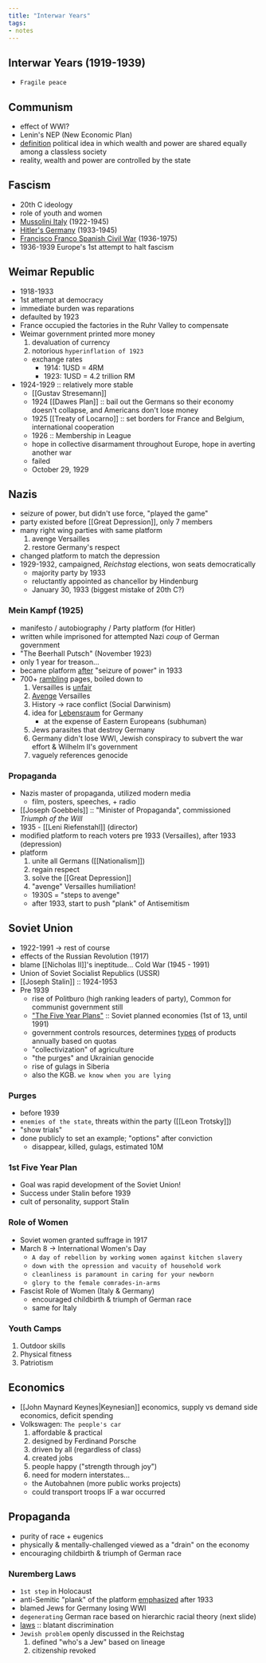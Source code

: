 ```yaml
---
title: "Interwar Years"
tags:
- notes
---
```

## Interwar Years (1919-1939)
- `Fragile peace`
## Communism
 - effect of WWI?
 - Lenin's NEP (New Economic Plan)
 - <u>definition</u> political idea in which wealth and power are shared equally among a classless society
 - reality, wealth and power are controlled by the state
## Fascism
- 20th C ideology
- role of youth and women
- <u>Mussolini Italy</u> (1922-1945)
- <u>Hitler's Germany</u> (1933-1945)
- <u>Francisco Franco Spanish Civil War</u> (1936-1975)
- 1936-1939 Europe's 1st attempt to halt fascism
## Weimar Republic
- 1918-1933
- 1st attempt at democracy
- immediate burden was reparations
- defaulted by 1923
- France occupied the factories in the Ruhr Valley to compensate
- Weimar government printed more money
	1. devaluation of currency
	2. notorious `hyperinflation of 1923`
	- exchange rates
		- 1914: 1USD = 4RM
		- 1923: 1USD = 4.2 trillion RM
- 1924-1929 :: relatively more stable
	- [[Gustav Stresemann]]
	- 1924 [[Dawes Plan]] :: bail out the Germans so their economy doesn't collapse, and Americans don't lose money
	- 1925 [[Treaty of Locarno]] :: set borders for France and Belgium, international cooperation
	- 1926 :: Membership in League
	- hope in collective disarmament throughout Europe, hope in averting another war
	- failed
	- October 29, 1929
## Nazis
- seizure of power, but didn't use force, "played the game"
- party existed before [[Great Depression]], only 7 members
- many right wing parties with same platform
	1. avenge Versailles
	2. restore Germany's respect
- changed platform to match the depression
- 1929-1932, campaigned, *Reichstag* elections, won seats democratically
	- majority party by 1933
	- reluctantly appointed as chancellor by Hindenburg
	- January 30, 1933 (biggest mistake of 20th C?)
### Mein Kampf (1925)
- manifesto / autobiography / Party platform (for Hitler)
- written while imprisoned for attempted Nazi *coup* of German government
- "The Beerhall Putsch" (November 1923)
- only 1 year for treason...
- became platform <u>after</u> "seizure of power" in 1933
- 700+ <u>rambling</u> pages, boiled down to
	1. Versailles is <u>unfair</u>
	2. <u>Avenge</u> Versailles
	3. History -> race conflict (Social Darwinism)
	4. idea for <u>Lebensraum</u> for Germany
		- at the expense of Eastern Europeans (subhuman)
	5. Jews parasites that destroy Germany
	6. Germany didn't lose WWI, Jewish conspiracy to subvert the war effort & Wilhelm II's government
	7. vaguely references genocide
### Propaganda
- Nazis master of propaganda, utilized modern media
	- film, posters, speeches, + radio
- [[Joseph Goebbels]] :: "Minister of Propaganda", commissioned *Triumph of the Will*
- 1935 - [[Leni Riefenstahl]] (director)
- modified platform to reach voters pre 1933 (Versailles), after 1933 (depression)
- platform
	1. unite all Germans ([[Nationalism]])
	2. regain respect
	3. solve the [[Great Depression]]
	4. "avenge" Versailles humiliation!
	- 1930S = "steps to avenge"
	- after 1933, start to push "plank" of Antisemitism
## Soviet Union
- 1922-1991 -> rest of course
- effects of the Russian Revolution (1917)
- blame [[Nicholas II]]'s ineptitude... Cold War (1945 - 1991)
- Union of Soviet Socialist Republics (USSR)
- [[Joseph Stalin]] :: 1924-1953
- Pre 1939
	- rise of Politburo (high ranking leaders of party), Common for communist government still
	- <u>"The Five Year Plans"</u> :: Soviet planned economies (1st of 13, until 1991)
	- government controls resources, determines <u>types</u> of products annually based on quotas
	- "collectivization" of agriculture
	- "the purges" and Ukrainian genocide
	- rise of gulags in Siberia
	- also the KGB. `we know when you are lying`
### Purges
- before 1939
- `enemies of the state`, threats within the party ([[Leon Trotsky]])
- "show trials"
- done publicly to set an example; "options" after conviction
	- disappear, killed, gulags, estimated 10M
### 1st Five Year Plan
- Goal was rapid development of the Soviet Union!
- Success under Stalin before 1939
- cult of personality, support Stalin
### Role of Women
- Soviet women granted suffrage in 1917
- March 8 -> International Women's Day
	- `A day of rebellion by working women against kitchen slavery`
	- `down with the opression and vacuity of household work`
	- `cleanliness is paramount in caring for your newborn`
	- `glory to the female comrades-in-arms`
- Fascist Role of Women (Italy & Germany)
	- encouraged childbirth & triumph of German race
	- same for Italy
### Youth Camps
1. Outdoor skills
2. Physical fitness
3. Patriotism
## Economics
- [[John Maynard Keynes|Keynesian]] economics, supply vs demand side economics, deficit spending
- Volkswagen: `The people's car`
	1. affordable & practical
	2. designed by Ferdinand Porsche
	3. driven by all (regardless of class)
	4. created jobs
	5. people happy ("strength through joy")
	6. need for modern interstates...
	- the Autobahnen (more public works projects)
	- could transport troops IF a war occurred
## Propaganda
- purity of race + eugenics
- physically & mentally-challenged viewed as a "drain" on the economy
- encouraging childbirth & triumph of German race
### Nuremberg Laws
- `1st step` in Holocaust
- anti-Semitic "plank" of the platform <u>emphasized</u> after 1933
- blamed Jews for Germany losing WWI
- `degenerating` German race based on hierarchic racial theory (next slide)
- <u>laws</u> :: blatant discrimination
- `Jewish problem` openly discussed in the Reichstag
	1. defined "who's a Jew" based on lineage
	2. citizenship revoked